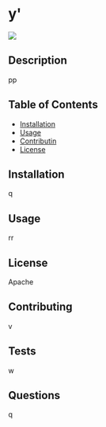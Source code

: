 # y'

![](https://img.shields.io/badge/license-Apache-blue)

## Description
pp

## Table of Contents
- [Installation](#installation)
- [Usage](#usage)
- [Contributin](#contributing)
- [License](#license)

## Installation
q

## Usage
rr

## License
Apache

## Contributing
v

## Tests
w

## Questions
q